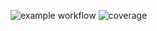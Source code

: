 ![example workflow](https://github.com/LittleRed945/cli-test-case/workflows/main.yml/badge.svg)
![coverage](https://byob.yarr.is/cli-test-case/master/coverage)